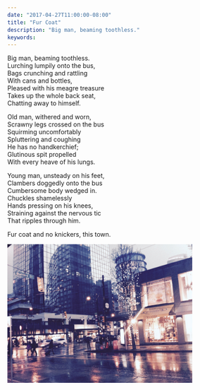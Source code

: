 ```yaml
---
date: "2017-04-27T11:00:00-08:00"
title: "Fur Coat"
description: "Big man, beaming toothless."
keywords:
---
```


Big man, beaming toothless.  
Lurching lumpily onto the bus,  
Bags crunching and rattling  
With cans and bottles,  
Pleased with his meagre treasure  
Takes up the whole back seat,  
Chatting away to himself. 

Old man, withered and worn,  
Scrawny legs crossed on the bus  
Squirming uncomfortably  
Spluttering and coughing  
He has no handkerchief;  
Glutinous spit propelled  
With every heave of his lungs.

Young man, unsteady on his feet,  
Clambers doggedly onto the bus  
Cumbersome body wedged in.  
Chuckles shamelessly  
Hands pressing on his knees,  
Straining against the nervous tic  
That ripples through him. 

Fur coat and no knickers, this town.

<img style="max-width:30em;" src="/images/IMG_2666.jpg" alt="Rainy Vancouver Picture"/>
